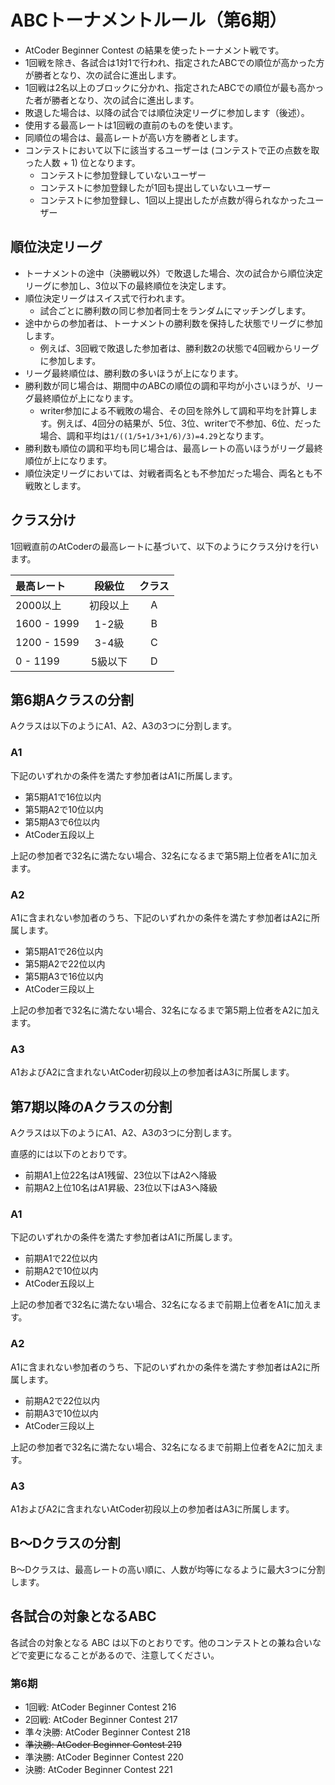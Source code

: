 # ABCトーナメントルール（第6期）

- AtCoder Beginner Contest の結果を使ったトーナメント戦です。
- 1回戦を除き、各試合は1対1で行われ、指定されたABCでの順位が高かった方が勝者となり、次の試合に進出します。
- 1回戦は2名以上のブロックに分かれ、指定されたABCでの順位が最も高かった者が勝者となり、次の試合に進出します。
- 敗退した場合は、以降の試合では順位決定リーグに参加します（後述）。
- 使用する最高レートは1回戦の直前のものを使います。
- 同順位の場合は、最高レートが高い方を勝者とします。
- コンテストにおいて以下に該当するユーザーは (コンテストで正の点数を取った人数 + 1) 位となります。
    - コンテストに参加登録していないユーザー
    - コンテストに参加登録したが1回も提出していないユーザー
    - コンテストに参加登録し、1回以上提出したが点数が得られなかったユーザー

## 順位決定リーグ

- トーナメントの途中（決勝戦以外）で敗退した場合、次の試合から順位決定リーグに参加し、3位以下の最終順位を決定します。
- 順位決定リーグはスイス式で行われます。
    - 試合ごとに勝利数の同じ参加者同士をランダムにマッチングします。
- 途中からの参加者は、トーナメントの勝利数を保持した状態でリーグに参加します。
    - 例えば、3回戦で敗退した参加者は、勝利数2の状態で4回戦からリーグに参加します。
- リーグ最終順位は、勝利数の多いほうが上になります。
- 勝利数が同じ場合は、期間中のABCの順位の調和平均が小さいほうが、リーグ最終順位が上になります。
    - writer参加による不戦敗の場合、その回を除外して調和平均を計算します。例えば、4回分の結果が、5位、3位、writerで不参加、6位、だった場合、調和平均は`1/((1/5+1/3+1/6)/3)=4.29`となります。
- 勝利数も順位の調和平均も同じ場合は、最高レートの高いほうがリーグ最終順位が上になります。
- 順位決定リーグにおいては、対戦者両名とも不参加だった場合、両名とも不戦敗とします。

## クラス分け

1回戦直前のAtCoderの最高レートに基づいて、以下のようにクラス分けを行います。

|最高レート|段級位|クラス|
|:---|:---:|:---:|
|2000以上|初段以上|A|
|1600 - 1999|1-2級|B|
|1200 - 1599|3-4級|C|
|0 - 1199|5級以下|D|

## 第6期Aクラスの分割

Aクラスは以下のようにA1、A2、A3の3つに分割します。

### A1

下記のいずれかの条件を満たす参加者はA1に所属します。

- 第5期A1で16位以内
- 第5期A2で10位以内
- 第5期A3で6位以内
- AtCoder五段以上

上記の参加者で32名に満たない場合、32名になるまで第5期上位者をA1に加えます。

### A2

A1に含まれない参加者のうち、下記のいずれかの条件を満たす参加者はA2に所属します。

- 第5期A1で26位以内
- 第5期A2で22位以内
- 第5期A3で16位以内
- AtCoder三段以上

上記の参加者で32名に満たない場合、32名になるまで第5期上位者をA2に加えます。

### A3

A1およびA2に含まれないAtCoder初段以上の参加者はA3に所属します。

## 第7期以降のAクラスの分割

Aクラスは以下のようにA1、A2、A3の3つに分割します。

直感的には以下のとおりです。

- 前期A1上位22名はA1残留、23位以下はA2へ降級
- 前期A2上位10名はA1昇級、23位以下はA3へ降級

### A1

下記のいずれかの条件を満たす参加者はA1に所属します。

- 前期A1で22位以内
- 前期A2で10位以内
- AtCoder五段以上

上記の参加者で32名に満たない場合、32名になるまで前期上位者をA1に加えます。

### A2

A1に含まれない参加者のうち、下記のいずれかの条件を満たす参加者はA2に所属します。

- 前期A2で22位以内
- 前期A3で10位以内
- AtCoder三段以上

上記の参加者で32名に満たない場合、32名になるまで前期上位者をA2に加えます。

### A3

A1およびA2に含まれないAtCoder初段以上の参加者はA3に所属します。

## B〜Dクラスの分割

B〜Dクラスは、最高レートの高い順に、人数が均等になるように最大3つに分割します。

## 各試合の対象となるABC

各試合の対象となる ABC は以下のとおりです。他のコンテストとの兼ね合いなどで変更になることがあるので、注意してください。

### 第6期

- 1回戦: AtCoder Beginner Contest 216
- 2回戦: AtCoder Beginner Contest 217
- 準々決勝: AtCoder Beginner Contest 218
- ~~準決勝: AtCoder Beginner Contest 219~~
- 準決勝: AtCoder Beginner Contest 220
- 決勝: AtCoder Beginner Contest 221
